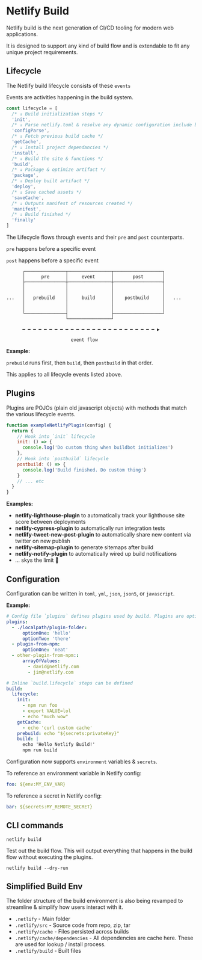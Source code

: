 # Netlify Build

Netlify build is the next generation of CI/CD tooling for modern web applications.

It is designed to support any kind of build flow and is extendable to fit any unique project requirements.

## Lifecycle

The Netlify build lifecycle consists of these `events`

Events are activities happening in the build system.

```js
const lifecycle = [
  /* ↓ Build initialization steps */
  'init',
  /* ↓ Parse netlify.toml & resolve any dynamic configuration include build image if specified */
  'configParse',
  /* ↓ Fetch previous build cache */
  'getCache',
  /* ↓ Install project dependancies */
  'install',
  /* ↓ Build the site & functions */
  'build',
  /* ↓ Package & optimize artifact */
  'package',
  /* ↓ Deploy built artifact */
  'deploy',
  /* ↓ Save cached assets */
  'saveCache',
  /* ↓ Outputs manifest of resources created */
  'manifest',
  /* ↓ Build finished */
  'finally'
]
```

The Lifecycle flows through events and their `pre` and `post` counterparts.

`pre` happens before a specific event

`post` happens before a specific event

```
      ┌───────────────┬────────────────┬──────────────────┐
      │      pre      │     event      │       post       │
      ├───────────────┼────────────────┼──────────────────┤
      │               │                │                  │
      │               │                │                  │
...   │   prebuild    │     build      │    postbuild     │   ...
      │               │                │                  │
      │               │                │                  │
      └───────────────┤                ├──────────────────┘
                      └────────────────┘

      ━ ━ ━ ━ ━ ━ ━ ━ ━ ━ ━ ━ ━ ━ ━ ━ ━ ━ ━ ━ ━ ━ ━ ━ ━ ▶

                        event flow
```

**Example:**

`prebuild` runs first, then `build`, then `postbuild` in that order.

This applies to all lifecycle events listed above.

## Plugins

Plugins are POJOs (plain old javascript objects) with methods that match the various lifecycle events.

```js
function exampleNetlifyPlugin(config) {
  return {
    // Hook into `init` lifecycle
    init: () => {
      console.log('Do custom thing when buildbot initializes')
    },
    // Hook into `postbuild` lifecycle
    postbuild: () => {
      console.log('Build finished. Do custom thing')
    }
    // ... etc
  }
}
```

**Examples:**

- **netlify-lighthouse-plugin** to automatically track your lighthouse site score between deployments
- **netlify-cypress-plugin** to automatically run integration tests
- **netlify-tweet-new-post-plugin** to automatically share new content via twitter on new publish
- **netlify-sitemap-plugin** to generate sitemaps after build
- **netlify-notify-plugin** to automatically wired up build notifications
- ... skys the limit 🌈


## Configuration

Configuration can be written in `toml`, `yml`, `json`, `json5`, or `javascript`.

**Example:**

```yml
# Config file `plugins` defines plugins used by build. Plugins are optional
plugins:
  - ./localpath/plugin-folder:
      optionOne: 'hello'
      optionTwo: 'there'
  - plugin-from-npm:
      optionOne: 'neat'
  - other-plugin-from-npm::
      arrayOfValues:
        - david@netlify.com
        - jim@netlify.com

# Inline `build.lifecycle` steps can be defined
build:
  lifecycle:
    init:
      - npm run foo
      - export VALUE=lol
      - echo "much wow"
    getCache:
      - echo 'curl custom cache'
    prebuild: echo "${secrets:privateKey}"
    build: |
      echo 'Hello Netlify Build!'
      npm run build
```

Configuration now supports `environment` variables & `secrets`.

To reference an environment variable in Netlify config:

```yml
foo: ${env:MY_ENV_VAR}
```

To reference a secret in Netlify config:

```yml
bar: ${secrets:MY_REMOTE_SECRET}
```

## CLI commands

```
netlify build
```

Test out the build flow. This will output everything that happens in the build flow without executing the plugins.

```
netlify build --dry-run
```

## Simplified Build Env

The folder structure of the build environment is also being revamped to streamline & simplify how users interact with it.

- `.netlify` - Main folder
- `.netlify/src` - Source code from repo, zip, tar
- `.netlify/cache` - Files persisted across builds
- `.netlify/cache/dependencies` - All dependencies are cache here. These are used for lookup / install process.
- `.netlify/build` - Built files

